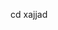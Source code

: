 cd xajjad
  
<!---
xajjadvai01/xajjadvai01 is a ✨ special ✨ repository because its `README.md` (this file) appears on your GitHub profile.
You can click the Preview link to take a look at your changes.
--->
